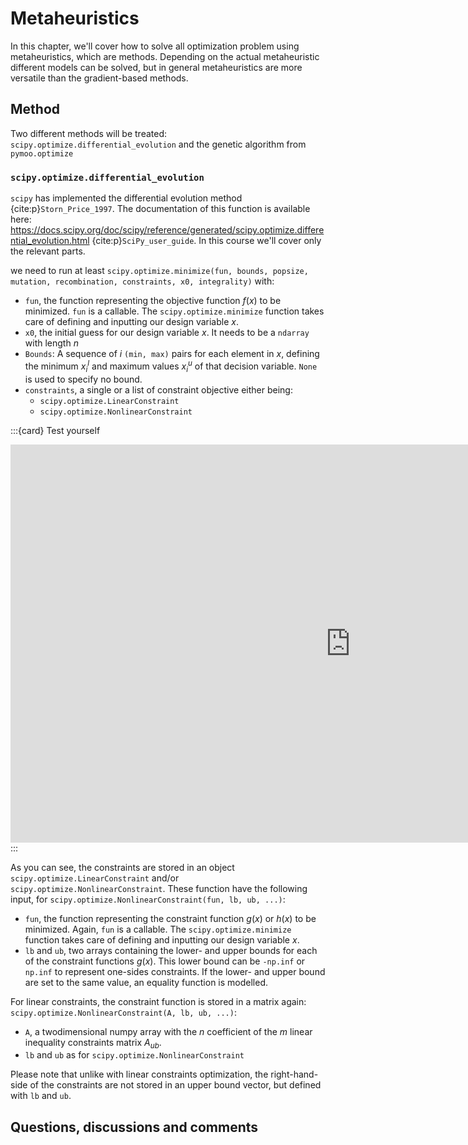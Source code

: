 # Metaheuristics

In this chapter, we'll cover how to solve all optimization problem using metaheuristics, which are methods. Depending on the actual metaheuristic different models can be solved, but in general metaheuristics are more versatile than the gradient-based methods.

## Method
Two different methods will be treated: `scipy.optimize.differential_evolution` and the genetic algorithm from `pymoo.optimize`

### `scipy.optimize.differential_evolution`

`scipy` has implemented the differential evolution method {cite:p}`Storn_Price_1997`. The documentation of this function is available here: 
https://docs.scipy.org/doc/scipy/reference/generated/scipy.optimize.differential_evolution.html {cite:p}`SciPy_user_guide`. In this course we'll cover only the relevant parts.

we need to run at least `scipy.optimize.minimize(fun, bounds, popsize, mutation, recombination, constraints, x0, integrality)` with:
- `fun`, the function representing the objective function $f\left(x\right)$ to be minimized. `fun` is a callable. The `scipy.optimize.minimize` function takes care of defining and inputting our design variable $x$.
- `x0`, the initial guess for our design variable $x$. It needs to be a `ndarray` with length $n$
- `Bounds`: A sequence of $i$ `(min, max)` pairs for each element in $x$, defining the minimum $x_i^l$ and maximum values $x_i^u$ of that decision variable. `None` is used to specify no bound.
- `constraints`, a single or a list of constraint objective either being:
   - `scipy.optimize.LinearConstraint`
   - `scipy.optimize.NonlinearConstraint`

:::{card} Test yourself
<iframe src="https://tudelft.h5p.com/content/1292254710251972777/embed" aria-label="Need for x0" width="1088" height="637" frameborder="0" allowfullscreen="allowfullscreen" allow="autoplay *; geolocation *; microphone *; camera *; midi *; encrypted-media *"></iframe><script src="https://tudelft.h5p.com/js/h5p-resizer.js" charset="UTF-8"></script>
:::

As you can see, the constraints are stored in an object `scipy.optimize.LinearConstraint` and/or `scipy.optimize.NonlinearConstraint`. These function have the following input, for `scipy.optimize.NonlinearConstraint(fun, lb, ub, ...)`:
- `fun`, the function representing the constraint function $g\left(x\right)$ or $h\left(x\right)$ to be minimized. Again, `fun` is a callable. The `scipy.optimize.minimize` function takes care of defining and inputting our design variable $x$.
- `lb` and `ub`, two arrays containing the lower- and upper bounds for each of the constraint functions $g\left(x\right)$. This lower bound can be `-np.inf` or `np.inf` to represent one-sides constraints. If the lower- and upper bound are set to the same value, an equality function is modelled.

For linear constraints, the constraint function is stored in a matrix again: `scipy.optimize.NonlinearConstraint(A, lb, ub, ...)`:
- `A`, a twodimensional numpy array with the $n$ coefficient of the $m$ linear inequality constraints matrix ${A_{ub}}$.
- `lb` and `ub` as for `scipy.optimize.NonlinearConstraint`

Please note that unlike with linear constraints optimization, the right-hand-side of the constraints are not stored in an upper bound vector, but defined with `lb` and `ub`.




## Questions, discussions and comments
<script src="https://utteranc.es/client.js"
        repo="TeachBooks/engineering-systems-optimization"
        issue-term="title"
        theme="github-light"
        crossorigin="anonymous"
        async>
</script>